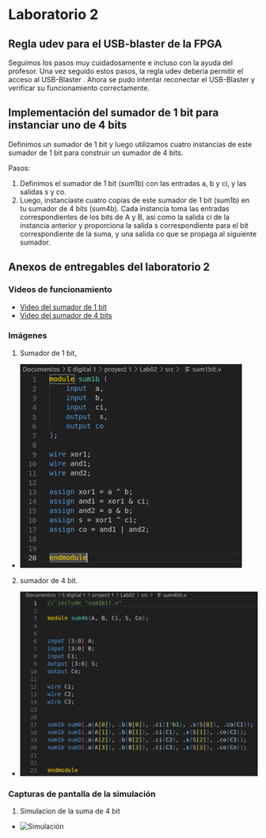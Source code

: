 # Laboratorio 2

## Regla udev para el USB-blaster de la FPGA

Seguimos los pasos muy cuidadosamente e incluso con la ayuda del profesor. Una vez seguido estos pasos, la regla udev debería permitir el acceso al USB-Blaster . Ahora se pudo intentar reconectar el USB-Blaster y verificar su funcionamiento correctamente.

## Implementación del sumador de 1 bit para instanciar uno de 4 bits

Definimos un sumador de 1 bit y luego utilizamos cuatro instancias de este sumador de 1 bit para construir un sumador de 4 bits.

Pasos:

1. Definimos el sumador de 1 bit (sum1b) con las entradas a, b y ci, y las salidas s y co.
2. Luego, instanciaste cuatro copias de este sumador de 1 bit (sum1b) en tu sumador de 4 bits (sum4b). Cada instancia toma las entradas correspondientes de los bits de A y B, así como la salida ci de la instancia anterior y proporciona la salida s correspondiente para el bit correspondiente de la suma, y una salida co que se propaga al siguiente sumador.

## Anexos de entregables del laboratorio 2

### Videos de funcionamiento

- [Video del sumador de 1 bit](https://youtu.be/z3Zq9_oTAwk)
- [Video del sumador de 4 bits](https://youtu.be/BzLvn75Jiqs)

### Imágenes

1. Sumador de 1 bit,
- ![Sumador de 1 bit](Imagenes/sum1bit.png)

2. sumador de 4 bit.
- ![Sumador de 4 bits](Imagenes/sum4bit.png)

### Capturas de pantalla de la simulación

1. Simulacion de la suma de 4 bit
- ![Simulación](Imagenes/simulacion.png)
